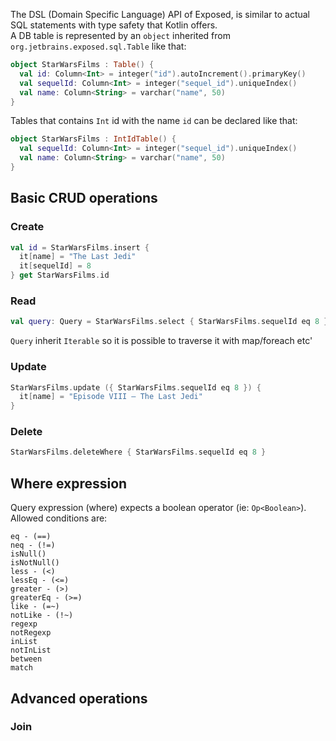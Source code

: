 The DSL (Domain Specific Language) API of Exposed, is similar to actual SQL statements with type safety that Kotlin offers.  
A DB table is represented by an `object` inherited from `org.jetbrains.exposed.sql.Table` like that:
```kotlin
object StarWarsFilms : Table() {
  val id: Column<Int> = integer("id").autoIncrement().primaryKey()
  val sequelId: Column<Int> = integer("sequel_id").uniqueIndex()
  val name: Column<String> = varchar("name", 50)
}
```
Tables that contains `Int` id with the name `id` can be declared like that:
```kotlin
object StarWarsFilms : IntIdTable() {
  val sequelId: Column<Int> = integer("sequel_id").uniqueIndex()
  val name: Column<String> = varchar("name", 50)
}
``` 
## Basic CRUD operations
### Create
```kotlin
val id = StarWarsFilms.insert {
  it[name] = "The Last Jedi"
  it[sequelId] = 8
} get StarWarsFilms.id
```
### Read
```kotlin
val query: Query = StarWarsFilms.select { StarWarsFilms.sequelId eq 8 }
```
`Query` inherit `Iterable` so it is possible to traverse it with map/foreach etc'
### Update
```kotlin
StarWarsFilms.update ({ StarWarsFilms.sequelId eq 8 }) {
  it[name] = "Episode VIII – The Last Jedi"
}
```
### Delete
```kotlin
StarWarsFilms.deleteWhere { StarWarsFilms.sequelId eq 8 }
```

## Where expression
Query expression (where) expects a boolean operator (ie: `Op<Boolean>`).  
Allowed conditions are:  
```
eq - (==)
neq - (!=)
isNull()
isNotNull()
less - (<)
lessEq - (<=)
greater - (>)
greaterEq - (>=)
like - (=~)
notLike - (!~)
regexp
notRegexp
inList
notInList
between
match
```

## Advanced operations
### Join
